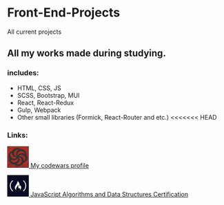 # Front-End-Projects
All current projects
## All my works made during studying.
### includes:
- HTML, CSS, JS
- SCSS, Bootstrap, MUI
- React, React-Redux
- Gulp, Webpack
- Other small libraries (Formick, React-Router and etc.)
<<<<<<< HEAD
### Links:
<a href='https://www.codewars.com/users/qmorphq' target='blank'><img src='/source/images/codewars.jpg' width='50px' alt='codewars image'>
My codewars profile</a>

<a href='https://www.freecodecamp.org/certification/fcc29053449-69ef-4265-b994-7857eafd1e9d/javascript-algorithms-and-data-structures' target='blank'><img src='/source/images/freecodecamp.jpg' width='50px' alt='freecodecamp image'>
JavaScript Algorithms and Data Structures Certification</a>
